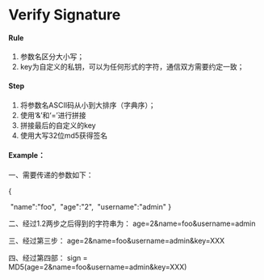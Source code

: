 # <a name="sign-string">Verify Signature</a>

#### Rule

1. 参数名区分大小写；
2. key为自定义的私钥，可以为任何形式的字符，通信双方需要约定一致；

#### Step

1. 将参数名ASCII码从小到大排序（字典序）；
2. 使用‘&’和‘=’进行拼接
3. 拼接最后的自定义的key
4. 使用大写32位md5获得签名

#### Example：

一、需要传递的参数如下：

{  

​     "name":"foo",
​     "age":"2",
​     "username":"admin"
}



二、经过1.2两步之后得到的字符串为： age=2&name=foo&username=admin

三、经过第三步： age=2&name=foo&username=admin&key=XXX

四、经过第四部： sign = MD5(age=2&name=foo&username=admin&key=XXX)